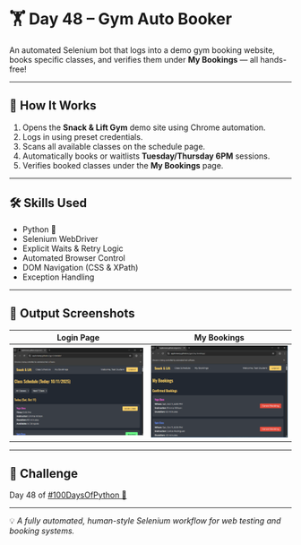# 🏋️ Day 48 – Gym Auto Booker

An automated Selenium bot that logs into a demo gym booking website, books specific classes, and verifies them under **My Bookings** — all hands-free!

---

## 🚀 How It Works
1. Opens the **Snack & Lift Gym** demo site using Chrome automation.  
2. Logs in using preset credentials.  
3. Scans all available classes on the schedule page.  
4. Automatically books or waitlists **Tuesday/Thursday 6PM** sessions.  
5. Verifies booked classes under the **My Bookings** page.  

---

## 🛠 Skills Used
- Python 🐍  
- Selenium WebDriver  
- Explicit Waits & Retry Logic  
- Automated Browser Control  
- DOM Navigation (CSS & XPath)  
- Exception Handling  

---

## 📸 Output Screenshots
| Login Page | My Bookings |
|-------------|-------------|
| <img src="assets/images/login_page.png" width="420"/> | <img src="assets/images/booking_page.png" width="420"/> |

---

## 📅 Challenge
Day 48 of [#100DaysOfPython 🐍](https://github.com/chiragdhawan07/100-days-of-python)

---

💡 *A fully automated, human-style Selenium workflow for web testing and booking systems.*

